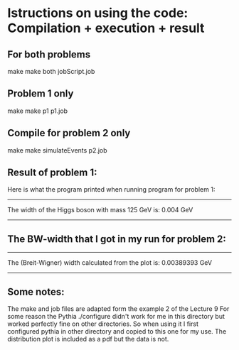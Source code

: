 # Istructions on using the code: Compilation + execution + result

## For both problems

make
make both
jobScript.job



## Problem 1 only

make
make p1
p1.job


## Compile for problem 2 only

make
make simulateEvents
p2.job


## Result of problem 1:
Here is what the program printed when running program for problem 1:

--------------------------------------------------------------------------

The width of the Higgs boson with mass 125 GeV is: 0.004 GeV

--------------------------------------------------------------------------

## The BW-width that I got in my run for problem 2:

--------------------------------------------------------------------------

The (Breit-Wigner) width calculated from the plot is: 0.00389393 GeV

--------------------------------------------------------------------------

## Some notes:
The make and job files are adapted form the example 2 of the Lecture 9
For some reason the Pythia ./configure didn't work for me in this directory but worked perfectly fine on other directories.
So when using it I first configured pythia in other directory and copied to this one for my use.
The distribution plot is included as a pdf but the data is not.